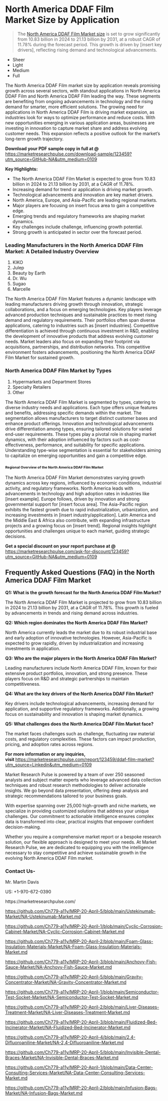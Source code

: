 <h1>North America DDAF Film Market&nbsp;Size by Application</h1><blockquote><p>The <a href="https://marketresearchpulse.com/download-sample/123459?utm_source=GitHub-NA&amp;utm_medium=0109">North America DDAF Film Market size</a> is set to grow significantly from 10.83 billion in 2024 to 21.13 billion by 2031, at a robust CAGR of 11.78% during the forecast period. This growth is driven by [insert key drivers], reflecting rising demand and technological advancements.</p></blockquote><ul><li>Sheer<li> Light<li> Medium<li> Full</li></ul><p>The North America DDAF Film market size by application reveals promising growth across several sectors, with standout applications in North America DDAF Film and North America DDAF Film leading the way. These segments are benefiting from ongoing advancements in technology and the rising demand for smarter, more efficient solutions. The growing need for applications in North America DDAF Film is driving market expansion, as industries look for ways to optimize performance and reduce costs. With new opportunities emerging in various application areas, businesses are investing in innovation to capture market share and address evolving customer needs. This expansion reflects a positive outlook for the market’s long-term growth trajectory.</p><p><strong>Download your PDF sample copy in full at @ </strong><a href="https://marketresearchpulse.com/download-sample/123459?utm_source=GitHub-NA&amp;utm_medium=0109">https://marketresearchpulse.com/download-sample/123459?utm_source=GitHub-NA&amp;utm_medium=0109</a></p><p><strong>Key Highlights: </strong></p><ul><li>The North America DDAF Film Market is expected to grow from 10.83 billion in 2024 to 21.13 billion by 2031, at a CAGR of 11.78%.</li><li>Increasing demand for trend or application is driving market growth.</li><li>Technological advancements and innovation are key market drivers.</li><li>North America, Europe, and Asia-Pacific are leading regional markets.</li><li>Major players are focusing on insert focus area to gain a competitive edge.</li><li>Emerging trends and regulatory frameworks are shaping market dynamics.</li><li>Key challenges include challenge, influencing growth potential.</li><li>Strong growth is anticipated in sector over the forecast period.</li></ul><h3>Leading Manufacturers in the North America DDAF Film Market: A Detailed Industry Overview</h3><ol><li>KIKO</li><li>Julep</li><li>Beauty by Earth</li><li>Dr. Wu</li><li>Sugao</li><li>Marcelle</li></ol><div class="flex max-w-full flex-col flex-grow"><div class="min-h-8 text-message flex w-full flex-col items-end gap-2 whitespace-normal break-words [.text-message+&amp;]:mt-5" dir="auto" data-message-author-role="assistant" data-message-id="fd8432e4-4910-450d-b182-61b7bfb0a01f" data-message-model-slug="gpt-4o"><div class="flex w-full flex-col gap-1 empty:hidden first:pt-[3px]"><div class="markdown prose w-full break-words dark:prose-invert light"><p>The North America DDAF Film Market features a dynamic landscape with leading manufacturers driving growth through innovation, strategic collaborations, and a focus on emerging technologies. Key players leverage advanced production techniques and sustainable practices to meet rising demand and regulatory requirements. Their portfolios often span diverse applications, catering to industries such as [insert industries]. Competitive differentiation is achieved through continuous investment in R&amp;D, enabling the development of innovative products that address evolving customer needs. Market leaders also focus on expanding their footprint via acquisitions, partnerships, and distribution networks. This competitive environment fosters advancements, positioning the North America DDAF Film Market for sustained growth.</p></div></div></div></div><h3>North America DDAF Film Market by Types</h3><ol><li>Hypermarkets and Department Stores<li> Specialty Retailers<li> Other</li></ol><div class="flex max-w-full flex-col flex-grow"><div class="min-h-8 text-message flex w-full flex-col items-end gap-2 whitespace-normal break-words [.text-message+&amp;]:mt-5" dir="auto" data-message-author-role="assistant" data-message-id="084470be-0bb7-4664-bddf-5156b4f41249" data-message-model-slug="gpt-4o-mini"><div class="flex w-full flex-col gap-1 empty:hidden first:pt-[3px]"><div class="markdown prose w-full break-words dark:prose-invert light"><p>The North America DDAF Film Market is segmented by types, catering to diverse industry needs and applications. Each type offers unique features and benefits, addressing specific demands within the market. The segmentation allows manufacturers to target distinct customer bases and enhance product offerings. Innovation and technological advancements drive differentiation among types, ensuring tailored solutions for varied end-user requirements. These types play a pivotal role in shaping market dynamics, with their adoption influenced by factors such as cost-effectiveness, performance, and suitability for specific applications. Understanding type-wise segmentation is essential for stakeholders aiming to capitalize on emerging opportunities and gain a competitive edge.</p></div></div></div></div><h3><span style="font-size: 11px;">Regional Overview of the North America DDAF Film Market</span></h3><div class="flex max-w-full flex-col flex-grow"><div class="min-h-8 text-message flex w-full flex-col items-end gap-2 whitespace-normal break-words [.text-message+&amp;]:mt-5" dir="auto" data-message-author-role="assistant" data-message-id="e9038762-ce64-4e30-91c9-9bd413514231" data-message-model-slug="gpt-4o-mini"><div class="flex w-full flex-col gap-1 empty:hidden first:pt-[3px]"><div class="markdown prose w-full break-words dark:prose-invert light"><p>The North America DDAF Film Market demonstrates varying growth dynamics across key regions, influenced by economic conditions, industrial activity, and regulatory frameworks. North America leads with advancements in technology and high adoption rates in industries like [insert example]. Europe follows, driven by innovation and strong governmental support for [insert focus area]. The Asia-Pacific region exhibits the fastest growth due to rapid industrialization, urbanization, and increasing investments in [insert industry/application]. Latin America and the Middle East &amp; Africa also contribute, with expanding infrastructure projects and a growing focus on [insert trend]. Regional insights highlight opportunities and challenges unique to each market, guiding strategic decisions.</p></div></div></div></div><p><strong>Get a special discount on your report purchase at @ </strong><a href="https://marketresearchpulse.com/ask-for-discount/123459?utm_source=GitHub-NA&amp;utm_medium=0109">https://marketresearchpulse.com/ask-for-discount/123459?utm_source=GitHub-NA&amp;utm_medium=0109</a></p><h2>Frequently Asked Questions (FAQ) in the North America DDAF Film Market</h2><p><strong>Q1: What is the growth forecast for the North America DDAF Film Market?</strong></p><p>The North America DDAF Film Market is projected to grow from 10.83 billion in 2024 to 21.13 billion by 2031, at a CAGR of 11.78%. This growth is fueled by advancements in trends and rising demand across industries.</p><p><strong>Q2: Which region dominates the North America DDAF Film Market?</strong></p><p>North America currently leads the market due to its robust industrial base and early adoption of innovative technologies. However, Asia-Pacific is expected to grow rapidly, driven by industrialization and increasing investments in application.</p><p><strong>Q3: Who are the major players in the North America DDAF Film Market?</strong></p><p>Leading manufacturers include North America DDAF Film, known for their extensive product portfolios, innovation, and strong presence. These players focus on R&amp;D and strategic partnerships to maintain competitiveness.</p><p><strong>Q4: What are the key drivers of the North America DDAF Film Market?</strong></p><p>Key drivers include technological advancements, increasing demand for application, and supportive regulatory frameworks. Additionally, a growing focus on sustainability and innovation is shaping market dynamics.</p><p><strong>Q5: What challenges does the North America DDAF Film Market face?</strong></p><p>The market faces challenges such as challenge, fluctuating raw material costs, and regulatory complexities. These factors can impact production, pricing, and adoption rates across regions.</p><p><strong>For more information or any inquiries, visit&nbsp;</strong><a href="https://marketresearchpulse.com/report/123459/ddaf-film-market?utm_source=Linkedin&utm_medium=0109">https://marketresearchpulse.com/report/123459/ddaf-film-market?utm_source=Linkedin&utm_medium=0109</a></p><p>Market Research Pulse is powered by a team of over 250 seasoned analysts and subject matter experts who leverage advanced data collection techniques and robust research methodologies to deliver actionable insights. We go beyond data presentation, offering deep analysis and strategic recommendations tailored to your business goals.</p><p>With expertise spanning over 25,000 high-growth and niche markets, we specialize in providing customized solutions that address your unique challenges. Our commitment to actionable intelligence ensures complex data is transformed into clear, practical insights that empower confident decision-making.</p><p>Whether you require a comprehensive market report or a bespoke research solution, our flexible approach is designed to meet your needs. At Market Research Pulse, we are dedicated to equipping you with the intelligence necessary to stay competitive and achieve sustainable growth in the evolving North America DDAF Film market.</p><h3><strong>Contact Us-</strong></h3><p>Mr. Martin Davis</p><p>US: +1-970-672-0390</p><p>https://marketresearchpulse.com/</p><p><a href="https://github.com/Ch779-a11y/MRP-20-April-5/blob/main/Ustekinumab-Market/NA-Ustekinumab-Market.md">https://github.com/Ch779-a11y/MRP-20-April-5/blob/main/Ustekinumab-Market/NA-Ustekinumab-Market.md</a></p><p><a href="https://github.com/Ch779-a11y/MRP-20-April-1/blob/main/Cyclic-Corrosion-Cabinet-Market/NA-Cyclic-Corrosion-Cabinet-Market.md">https://github.com/Ch779-a11y/MRP-20-April-1/blob/main/Cyclic-Corrosion-Cabinet-Market/NA-Cyclic-Corrosion-Cabinet-Market.md</a></p><p><a href="https://github.com/Ch779-a11y/MRP-20-April-2/blob/main/Foam-Glass-Insulation-Materials-Market/NA-Foam-Glass-Insulation-Materials-Market.md">https://github.com/Ch779-a11y/MRP-20-April-2/blob/main/Foam-Glass-Insulation-Materials-Market/NA-Foam-Glass-Insulation-Materials-Market.md</a></p><p><a href="https://github.com/Ch779-a11y/MRP-20-April-3/blob/main/Anchovy-Fish-Sauce-Market/NA-Anchovy-Fish-Sauce-Market.md">https://github.com/Ch779-a11y/MRP-20-April-3/blob/main/Anchovy-Fish-Sauce-Market/NA-Anchovy-Fish-Sauce-Market.md</a></p><p><a href="https://github.com/Ch779-a11y/MRP-20-April-5/blob/main/Gravity-Concentrator-Market/NA-Gravity-Concentrator-Market.md">https://github.com/Ch779-a11y/MRP-20-April-5/blob/main/Gravity-Concentrator-Market/NA-Gravity-Concentrator-Market.md</a></p><p><a href="https://github.com/Ch779-a11y/MRP-20-April-1/blob/main/Semiconductor-Test-Socket-Market/NA-Semiconductor-Test-Socket-Market.md">https://github.com/Ch779-a11y/MRP-20-April-1/blob/main/Semiconductor-Test-Socket-Market/NA-Semiconductor-Test-Socket-Market.md</a></p><p><a href="https://github.com/Ch779-a11y/MRP-20-April-2/blob/main/Liver-Diseases-Treatment-Market/NA-Liver-Diseases-Treatment-Market.md">https://github.com/Ch779-a11y/MRP-20-April-2/blob/main/Liver-Diseases-Treatment-Market/NA-Liver-Diseases-Treatment-Market.md</a></p><p><a href="https://github.com/Ch779-a11y/MRP-20-April-3/blob/main/Fluidized-Bed-Incinerator-Market/NA-Fluidized-Bed-Incinerator-Market.md">https://github.com/Ch779-a11y/MRP-20-April-3/blob/main/Fluidized-Bed-Incinerator-Market/NA-Fluidized-Bed-Incinerator-Market.md</a></p><p><a href="https://github.com/Ch779-a11y/MRP-20-April-4/blob/main/2,4-Difluoroaniline-Market/NA-2,4-Difluoroaniline-Market.md">https://github.com/Ch779-a11y/MRP-20-April-4/blob/main/2,4-Difluoroaniline-Market/NA-2,4-Difluoroaniline-Market.md</a></p><p><a href="https://github.com/Ch779-a11y/MRP-20-April-5/blob/main/Invisible-Dental-Braces-Market/NA-Invisible-Dental-Braces-Market.md">https://github.com/Ch779-a11y/MRP-20-April-5/blob/main/Invisible-Dental-Braces-Market/NA-Invisible-Dental-Braces-Market.md</a></p><p><a href="https://github.com/Ch779-a11y/MRP-20-April-1/blob/main/Data-Center-Consulting-Services-Market/NA-Data-Center-Consulting-Services-Market.md">https://github.com/Ch779-a11y/MRP-20-April-1/blob/main/Data-Center-Consulting-Services-Market/NA-Data-Center-Consulting-Services-Market.md</a></p><p><a href="https://github.com/Ch779-a11y/MRP-20-April-2/blob/main/Infusion-Bags-Market/NA-Infusion-Bags-Market.md">https://github.com/Ch779-a11y/MRP-20-April-2/blob/main/Infusion-Bags-Market/NA-Infusion-Bags-Market.md</a></p>
